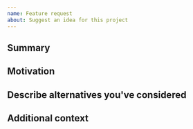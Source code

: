 ```yaml
---
name: Feature request
about: Suggest an idea for this project
---
```


<!--

Have you read veritable-poc's Code of Conduct? By filing an Issue, you are expected to comply with it, including treating everyone with respect: https://github.com/digicatapult/veritable-poc/.github/blob/main/CODE_OF_CONDUCT.md

---
Also note that the Digital Catapult team has finite resources so it's unlikely that we'll work on feature requests. If we're interested in a particular feature however, we'll follow up and ask you to submit an RFC to talk about it in more detail.

-->

## Summary

<!-- One paragraph explanation of the feature. -->

## Motivation

<!-- Why are we doing this? What use cases does it support? What is the expected outcome? -->

## Describe alternatives you've considered

<!-- A clear and concise description of the alternative solutions you've considered. Be sure to explain why veritable-poc's existing customisability isn't suitable for this feature. -->

## Additional context

<!-- Add any other context or screenshots about the feature request here. -->
